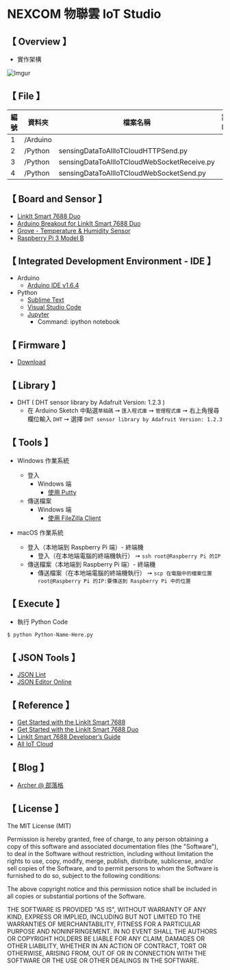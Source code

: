 # NEXCOM 物聯雲 IoT Studio

## 【 Overview 】
* 實作架構 

![Imgur](http://i.imgur.com/ySJSDhD.png)

## 【 File 】
      
| 編號 | 資料夾 |  檔案名稱 | 說明  |
|---|---|---|---|
|1| /Arduino  |  |   |
|2| /Python  | sensingDataToAllIoTCloudHTTPSend.py |   |
|3| /Python  | sensingDataToAllIoTCloudWebSocketReceive.py |   |
|4| /Python  | sensingDataToAllIoTCloudWebSocketSend.py |   |

## 【 Board and Sensor 】

* [LinkIt Smart 7688 Duo](http://www.alliotcloud.com/market/singl.php?PID=119)
* [Arduino Breakout for LinkIt Smart 7688 Duo](https://www.seeedstudio.com/Arduino-Breakout-for-LinkIt-Smart-7688-Duo-p-2576.html)
* [Grove - Temperature & Humidity Sensor](http://www.alliotcloud.com/market/singl.php?PID=56)
* [Raspberry Pi 3 Model B](http://www.alliotcloud.com/market/singl.php?PID=40)

## 【 Integrated Development Environment - IDE 】
 
 * Arduino
   *  [Arduino IDE v1.6.4](https://www.arduino.cc/en/Main/OldSoftwareReleases)
 * Python
   * [Sublime Text](https://www.sublimetext.com/)
   * [Visual Studio Code](https://code.visualstudio.com/b?utm_expid=101350005-27.GqBWbOBuSRqlazQC_nNSRg.1&utm_referrer=https%3A%2F%2Fwww.google.com.tw%2F)
   * [Jupyter](http://jupyter.org/)
     * Command: ipython notebook

## 【 Firmware 】
* [Download](https://docs.labs.mediatek.com/resource/linkit-smart-7688/en/downloads)

## 【 Library 】

* DHT ( DHT sensor library by Adafruit Version: 1.2.3 )
   *  在 Arduino Sketch 中點選```草稿碼``` ➙ ```匯入程式庫``` ➙ ```管理程式庫``` ➙ 右上角搜尋欄位輸入 ```DHT``` ➙ 選擇 ```DHT sensor library by Adafruit Version: 1.2.3```

## 【 Tools 】
 * Windows 作業系統
   *  登入
      * Windows 端
        * [使用 Putty](https://the.earth.li/~sgtatham/putty/latest/x86/putty.exe)
   *  傳送檔案 
      * Windows 端
        * [使用 FileZilla Client](https://filezilla-project.org/)

 * macOS 作業系統
   *  登入（本地端到 Raspberry Pi 端）- 終端機
      * 登入（在本地端電腦的終端機執行） ➙ ```ssh root@Raspberry Pi 的IP```
   *  傳送檔案（本地端到 Raspberry Pi 端）- 終端機
      * 傳送檔案（在本地端電腦的終端機執行） ➙ ```scp 在電腦中的檔案位置 root@Raspberry Pi 的IP:要傳送到 Raspberry Pi 中的位置```
      
## 【 Execute 】

 * 執行 Python Code
```bash
$ python Python-Name-Here.py
```

## 【 JSON Tools 】
 * [JSON Lint](http://jsonlint.com/)
 * [JSON Editor Online](http://www.jsoneditoronline.org/)

## 【 Reference 】

* [Get Started with the LinkIt Smart 7688](https://docs.labs.mediatek.com/resource/linkit-smart-7688/en/get-started/get-started-with-the-linkit-smart-7688-development-board)
* [Get Started with the LinkIt Smart 7688 Duo](https://docs.labs.mediatek.com/resource/linkit-smart-7688/en/get-started/get-started-with-the-linkit-smart-7688-duo-development-board)
* [LinkIt Smart 7688 Developer’s Guide](https://labs.mediatek.com/en/download/ih80Qtjo)
* [All IoT Cloud](http://www.alliotcloud.com/media/index1.php)

## 【 Blog 】
* [Archer @ 部落格](https://github.com/ArcherHuang/MyBlog/blob/master/README.md)

## 【 License 】

The MIT License (MIT)

Permission is hereby granted, free of charge, to any person obtaining a copy of this software and associated documentation files (the "Software"), to deal in the Software without restriction, including without limitation the rights to use, copy, modify, merge, publish, distribute, sublicense, and/or sell copies of the Software, and to permit persons to whom the Software is furnished to do so, subject to the following conditions:

The above copyright notice and this permission notice shall be included in all copies or substantial portions of the Software.

THE SOFTWARE IS PROVIDED "AS IS", WITHOUT WARRANTY OF ANY KIND, EXPRESS OR IMPLIED, INCLUDING BUT NOT LIMITED TO THE WARRANTIES OF MERCHANTABILITY, FITNESS FOR A PARTICULAR PURPOSE AND NONINFRINGEMENT. IN NO EVENT SHALL THE AUTHORS OR COPYRIGHT HOLDERS BE LIABLE FOR ANY CLAIM, DAMAGES OR OTHER LIABILITY, WHETHER IN AN ACTION OF CONTRACT, TORT OR OTHERWISE, ARISING FROM, OUT OF OR IN CONNECTION WITH THE SOFTWARE OR THE USE OR OTHER DEALINGS IN THE SOFTWARE.
